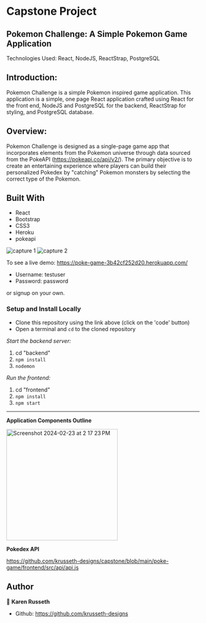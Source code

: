 # Capstone Project 

## Pokemon Challenge: A Simple Pokemon Game Application  ##
Technologies Used: React, NodeJS, ReactStrap, PostgreSQL

## Introduction:
Pokemon Challenge is a simple Pokemon inspired game application. This application is a simple, one page React application crafted using React for the front end, NodeJS and PostgreSQL for the backend, ReactStrap for styling, and PostgreSQL database.

## Overview:
Pokemon Challenge is designed as a single-page game app that incorporates elements from the Pokemon universe through data sourced from the PokeAPI (https://pokeapi.co/api/v2/). The primary objective is to create an entertaining experience where players can build their personalized Pokedex by "catching" Pokemon monsters by selecting the correct type of the Pokemon. 

## Built With

- React
- Bootstrap
- CSS3
- Heroku
- pokeapi

![capture 1]([http://url/to/img.png](https://github.com/krusseth-designs/poke-game/blob/main/capture1.png))
![capture 2]([http://url/to/img.png](https://github.com/krusseth-designs/poke-game/blob/main/capture2.png))



To see a live demo: https://poke-game-3b42cf252d20.herokuapp.com/
* Username: testuser
* Password: password

or signup on your own. 


### Setup and Install Locally

- Clone this repository using the link above (click on the 'code' button)
- Open a terminal and `cd` to the cloned repository

*Start the backend server:*
1. cd "backend"
2. `npm install`
3. `nodemon`

*Run the frontend:*
1. cd "frontend"
2. `npm install`
3. `npm start`

------------------------------------------------------------

**Application Components Outline** 


<img width="290" alt="Screenshot 2024-02-23 at 2 17 23 PM" src="https://github.com/krusseth-designs/capstone/assets/66326669/9ca2e996-57f5-4457-af7b-865035be5018">


**Pokedex API**

https://github.com/krusseth-designs/capstone/blob/main/poke-game/frontend/src/api/api.js


## Author

👤  **Karen Russeth** 
- Github: https://github.com/krusseth-designs


